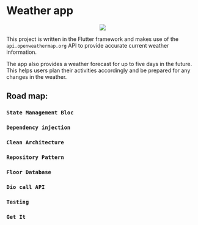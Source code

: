 # Weather app
<p align="center"><img src="assets/screenshot-1.png" /></p>

This project is written in the Flutter framework and makes use of the `api.openweathermap.org` API to provide accurate current weather information.

The app also provides a weather forecast for up to five days in the future. This helps users plan their activities accordingly and be prepared for any changes in the weather.

## Road map:
### `State Management Bloc`
### `Dependency injection`
### `Clean Architecture`
### `Repository Pattern`
### `Floor Database`
### `Dio call API`
### `Testing`
### `Get It`

